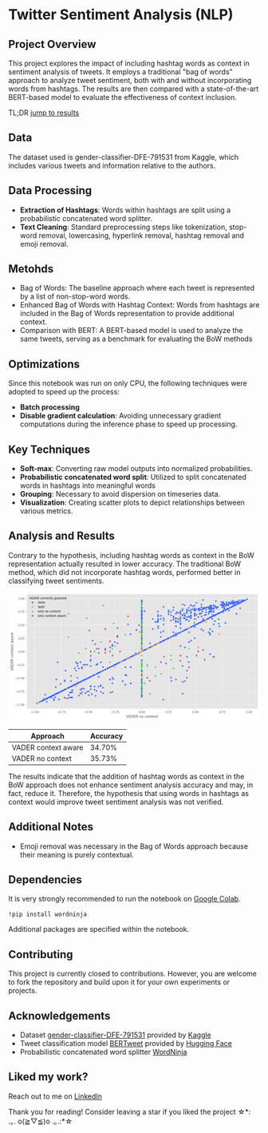 # Twitter Sentiment Analysis (NLP)

## Project Overview
This project explores the impact of including hashtag words as context in sentiment analysis of tweets. It employs a traditional "bag of words" approach to analyze tweet sentiment, both with and without incorporating words from hashtags. The results are then compared with a state-of-the-art BERT-based model to evaluate the effectiveness of context inclusion.

TL;DR [jump to results](#analysis-and-results)

## Data
The dataset used is gender-classifier-DFE-791531 from Kaggle, which includes various tweets and information relative to the authors.

## Data Processing
- **Extraction of Hashtags**: Words within hashtags are split using a probabilistic concatenated word splitter.
- **Text Cleaning**: Standard preprocessing steps like tokenization, stop-word removal, lowercasing, hyperlink removal, hashtag removal and emoji removal.

## Metohds
- Bag of Words: The baseline approach where each tweet is represented by a list of non-stop-word words.
- Enhanced Bag of Words with Hashtag Context: Words from hashtags are included in the Bag of Words representation to provide additional context.
- Comparison with BERT: A BERT-based model is used to analyze the same tweets, serving as a benchmark for evaluating the BoW methods

## Optimizations
Since this notebook was run on only CPU, the following techniques were adopted to speed up the process:
- **Batch processing**
- **Disable gradient calculation**: Avoiding unnecessary gradient computations during the inference phase to speed up processing.

## Key Techniques
- **Soft-max**: Converting raw model outputs into normalized probabilities.
- **Probabilistic concatenated word split**: Utilized to split concatenated words in hashtags into meaningful words
- **Grouping**: Necessary to avoid dispersion on timeseries data.
- **Visualization**: Creating scatter plots to depict relationships between various metrics.


## Analysis and Results
Contrary to the hypothesis, including hashtag words as context in the BoW representation actually resulted in lower accuracy. The traditional BoW method, which did not incorporate hashtag words, performed better in classifying tweet sentiments.

![Accuracy scatter plot](./images/accuracy_scatter_plot.png)

| Approach            | Accuracy |
|---------------------|----------|
| VADER context aware | 34.70%   |
| VADER no context    | 35.73%   |

The results indicate that the addition of hashtag words as context in the BoW approach does not enhance sentiment analysis accuracy and may, in fact, reduce it. Therefore, the hypothesis that using words in hashtags as context would improve tweet sentiment analysis was not verified.

## Additional Notes
- Emoji removal was necessary in the Bag of Words approach because their meaning is purely contextual. 

## Dependencies
It is very strongly recommended to run the notebook on [Google Colab](https://colab.research.google.com/).
```
!pip install wordninja
```
Additional packages are specified within the notebook.

## Contributing
This project is currently closed to contributions. However, you are welcome to fork the repository and build upon it for your own experiments or projects.

## Acknowledgements
- Dataset [gender-classifier-DFE-791531](https://www.kaggle.com/datasets/crowdflower/twitter-user-gender-classification/data) provided by [Kaggle](https://www.kaggle.com)
- Tweet classification model [BERTweet](https://huggingface.co/docs/transformers/model_doc/bertweet) provided by [Hugging Face](https://huggingface.co)
- Probabilistic concatenated word splitter [WordNinja](https://github.com/keredson/wordninja)

## Liked my work?
Reach out to me on [LinkedIn](https://www.linkedin.com/in/ahmed-maruf-15684a212/)

Thank you for reading! Consider leaving a star if you liked the project ☆\*: .｡. o(≧▽≦)o .｡.:\*☆
